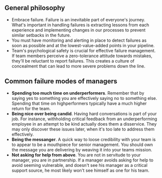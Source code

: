 ## General philosophy
* Embrace failure. Failure is an inevitable part of everyone's journey. What's important in handling failures is extracting lessons from each experience and implementing changes in our processes to prevent similar setbacks in the future.
* You must have monitoring and alerting in place to detect failures as soon as possible and at the lowest-value-added points in your pipeline.
* Team's psychological safety is crucial for effective failure management. If team members perceive a zero-tolerance attitude towards mistakes, they'll be reluctant to report failures. This creates a culture of concealment that can lead to more severe problems down the line.

## Common failure modes of managers
* __Spending too much time on underperformers__. Remember that by saying yes to something you are effectively saying no to something else. Spending that time on highperformers typically have a much higher return for the team. 
* __Being nice over being candid__. Having hard conversations is part of your job. For instance, withholding critical feedback from an underperforming employee in an attempt to be kind actually does them a disservice. They may only discover these issues later, when it's too late to address them effectively.
* __Being the messanger__. A quick way to loose credibility with your team is to appear to be a mouthpiece for senior management. You should own the message you are delivering by weaving it into your teams mission. 
* __Not asking for help from above__. You are not in servitude to your manager, you are in partnership. If a manager avoids asking for help to avoid seeming vulnerable, and doesn't see his manager as a critical support source, he most likely won't see himself as one for his team. 

